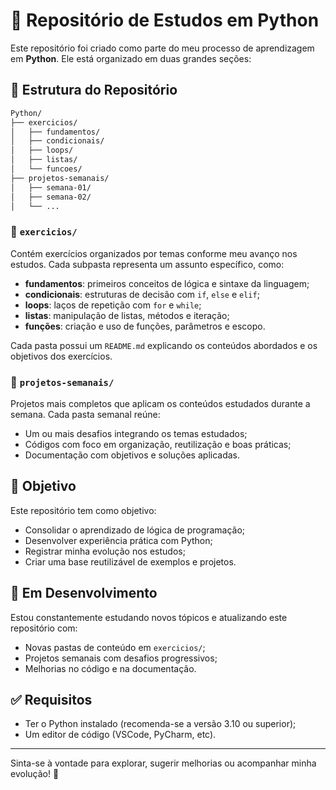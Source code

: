 # 🐍 Repositório de Estudos em Python

Este repositório foi criado como parte do meu processo de aprendizagem em **Python**. Ele está organizado em duas grandes seções:

## 📁 Estrutura do Repositório

```bash
Python/
├── exercicios/
│   ├── fundamentos/
│   ├── condicionais/
│   ├── loops/
│   ├── listas/
│   └── funcoes/
├── projetos-semanais/
│   ├── semana-01/
│   ├── semana-02/
│   └── ...
```

### 🔹 `exercicios/`

Contém exercícios organizados por temas conforme meu avanço nos estudos. Cada subpasta representa um assunto específico, como:

- **fundamentos**: primeiros conceitos de lógica e sintaxe da linguagem;
- **condicionais**: estruturas de decisão com `if`, `else` e `elif`;
- **loops**: laços de repetição com `for` e `while`;
- **listas**: manipulação de listas, métodos e iteração;
- **funções**: criação e uso de funções, parâmetros e escopo.

Cada pasta possui um `README.md` explicando os conteúdos abordados e os objetivos dos exercícios.

### 🔹 `projetos-semanais/`

Projetos mais completos que aplicam os conteúdos estudados durante a semana. Cada pasta semanal reúne:

- Um ou mais desafios integrando os temas estudados;
- Códigos com foco em organização, reutilização e boas práticas;
- Documentação com objetivos e soluções aplicadas.

## 🧠 Objetivo

Este repositório tem como objetivo:

- Consolidar o aprendizado de lógica de programação;
- Desenvolver experiência prática com Python;
- Registrar minha evolução nos estudos;
- Criar uma base reutilizável de exemplos e projetos.

## 🚧 Em Desenvolvimento

Estou constantemente estudando novos tópicos e atualizando este repositório com:

- Novas pastas de conteúdo em `exercicios/`;
- Projetos semanais com desafios progressivos;
- Melhorias no código e na documentação.

## ✅ Requisitos

- Ter o Python instalado (recomenda-se a versão 3.10 ou superior);
- Um editor de código (VSCode, PyCharm, etc).

---

Sinta-se à vontade para explorar, sugerir melhorias ou acompanhar minha evolução! 🚀
